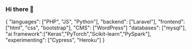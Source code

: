 ### Hi there 👋

<!--
**KulsumSiddique/KulsumSiddique** is a ✨ _special_ ✨ repository because its `README.md` (this file) appears on your GitHub profile.

Here are some ideas to get you started:

- 🔭 I’m currently working on ...
- 🌱 I’m currently learning ...
- 👯 I’m looking to collaborate on ...
- 🤔 I’m looking for help with ...
- 💬 Ask me about ...
- 📫 How to reach me: ...
- 😄 Pronouns: ...
- ⚡ Fun fact: ...
-->

{
   "languages": ["PHP", "JS", "Python"],
   "backend": ["Laravel"],
   "frontend": ["html", "css", "bootstrap"],
   "CMS": ["WordPress"]
   "databases": ["mysql"],
   "ai framework":["Keras","PyTorch","Scikit-learn","PySpark"],
   "experimenting": ["Cypress", "Heroku"]
}
